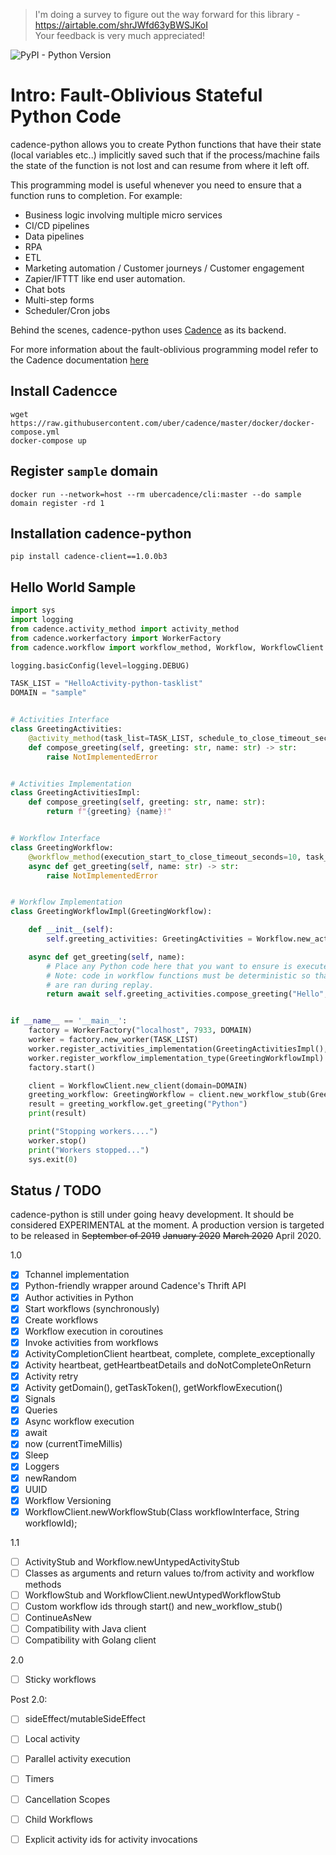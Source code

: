 > I'm doing a survey to figure out the way forward for this library - https://airtable.com/shrJWfd63yBWSJKoI <br/>
> Your feedback is very much appreciated!

<p>
<img alt="PyPI - Python Version" src="https://img.shields.io/pypi/pyversions/cadence-client">
</p>

# Intro: Fault-Oblivious Stateful Python Code

cadence-python allows you to create Python functions that have their state (local variables etc..) implicitly saved such that if the process/machine fails the state of the function is not lost and can resume from where it left off. 

This programming model is useful whenever you need to ensure that a function runs to completion. For example:

- Business logic involving multiple micro services
- CI/CD pipelines
- Data pipelines
- RPA
- ETL
- Marketing automation / Customer journeys / Customer engagement
- Zapier/IFTTT like end user automation.
- Chat bots
- Multi-step forms
- Scheduler/Cron jobs

Behind the scenes, cadence-python uses [Cadence](https://github.com/uber/cadence) as its backend. 

For more information about the fault-oblivious programming model refer to the Cadence documentation [here](https://cadenceworkflow.io/docs/03_concepts/01_workflows)

## Install Cadencce

```
wget https://raw.githubusercontent.com/uber/cadence/master/docker/docker-compose.yml
docker-compose up
```

## Register `sample` domain

```
docker run --network=host --rm ubercadence/cli:master --do sample domain register -rd 1
```

## Installation cadence-python

```
pip install cadence-client==1.0.0b3
```

## Hello World Sample

```python
import sys
import logging
from cadence.activity_method import activity_method
from cadence.workerfactory import WorkerFactory
from cadence.workflow import workflow_method, Workflow, WorkflowClient

logging.basicConfig(level=logging.DEBUG)

TASK_LIST = "HelloActivity-python-tasklist"
DOMAIN = "sample"


# Activities Interface
class GreetingActivities:
    @activity_method(task_list=TASK_LIST, schedule_to_close_timeout_seconds=2)
    def compose_greeting(self, greeting: str, name: str) -> str:
        raise NotImplementedError


# Activities Implementation
class GreetingActivitiesImpl:
    def compose_greeting(self, greeting: str, name: str):
        return f"{greeting} {name}!"


# Workflow Interface
class GreetingWorkflow:
    @workflow_method(execution_start_to_close_timeout_seconds=10, task_list=TASK_LIST)
    async def get_greeting(self, name: str) -> str:
        raise NotImplementedError


# Workflow Implementation
class GreetingWorkflowImpl(GreetingWorkflow):

    def __init__(self):
        self.greeting_activities: GreetingActivities = Workflow.new_activity_stub(GreetingActivities)

    async def get_greeting(self, name):
        # Place any Python code here that you want to ensure is executed to completion.
        # Note: code in workflow functions must be deterministic so that the same code paths
        # are ran during replay.
        return await self.greeting_activities.compose_greeting("Hello", name)


if __name__ == '__main__':
    factory = WorkerFactory("localhost", 7933, DOMAIN)
    worker = factory.new_worker(TASK_LIST)
    worker.register_activities_implementation(GreetingActivitiesImpl(), "GreetingActivities")
    worker.register_workflow_implementation_type(GreetingWorkflowImpl)
    factory.start()

    client = WorkflowClient.new_client(domain=DOMAIN)
    greeting_workflow: GreetingWorkflow = client.new_workflow_stub(GreetingWorkflow)
    result = greeting_workflow.get_greeting("Python")
    print(result)

    print("Stopping workers....")
    worker.stop()
    print("Workers stopped...")
    sys.exit(0)
``` 

## Status / TODO

cadence-python is still under going heavy development. It should be considered EXPERIMENTAL at the moment. A production
version is targeted to be released in ~~September of 2019~~ ~~January 2020~~ ~~March 2020~~ April 2020.

1.0
- [x] Tchannel implementation
- [x] Python-friendly wrapper around Cadence's Thrift API
- [x] Author activities in Python
- [x] Start workflows (synchronously)
- [x] Create workflows
- [x] Workflow execution in coroutines
- [x] Invoke activities from workflows
- [x] ActivityCompletionClient heartbeat, complete, complete_exceptionally
- [x] Activity heartbeat, getHeartbeatDetails and doNotCompleteOnReturn
- [x] Activity retry
- [x] Activity getDomain(), getTaskToken(), getWorkflowExecution()
- [x] Signals
- [x] Queries
- [x] Async workflow execution
- [x] await
- [x] now (currentTimeMillis)
- [x] Sleep
- [x] Loggers
- [x] newRandom
- [x] UUID
- [x] Workflow Versioning
- [x] WorkflowClient.newWorkflowStub(Class workflowInterface, String workflowId);

1.1
- [ ] ActivityStub and Workflow.newUntypedActivityStub
- [ ] Classes as arguments and return values to/from activity and workflow methods
- [ ] WorkflowStub and WorkflowClient.newUntypedWorkflowStub
- [ ] Custom workflow ids through start() and new_workflow_stub()
- [ ] ContinueAsNew
- [ ] Compatibility with Java client
- [ ] Compatibility with Golang client

2.0
- [ ] Sticky workflows

Post 2.0:
- [ ] sideEffect/mutableSideEffect
- [ ] Local activity
- [ ] Parallel activity execution
- [ ] Timers
- [ ] Cancellation Scopes
- [ ] Child Workflows
- [ ] Explicit activity ids for activity invocations


